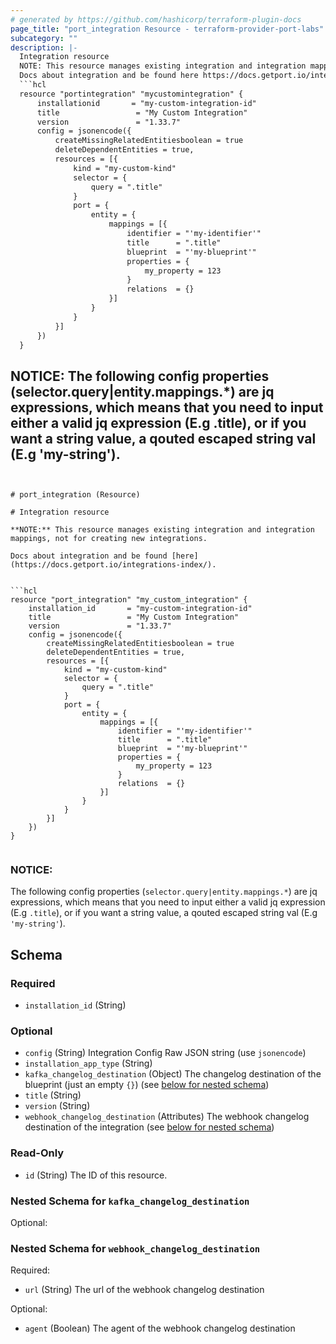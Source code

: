 ```yaml
---
# generated by https://github.com/hashicorp/terraform-plugin-docs
page_title: "port_integration Resource - terraform-provider-port-labs"
subcategory: ""
description: |-
  Integration resource
  NOTE: This resource manages existing integration and integration mappings, not for creating new integrations.
  Docs about integration and be found here https://docs.getport.io/integrations-index/.
  ```hcl
  resource "portintegration" "mycustomintegration" {
      installationid       = "my-custom-integration-id"
      title                 = "My Custom Integration"
      version               = "1.33.7"
      config = jsonencode({
          createMissingRelatedEntitiesboolean = true
          deleteDependentEntities = true,
          resources = [{
              kind = "my-custom-kind"
              selector = {
                  query = ".title"
              }
              port = {
                  entity = {
                      mappings = [{
                          identifier = "'my-identifier'"
                          title      = ".title"
                          blueprint  = "'my-blueprint'"
                          properties = {
                              my_property = 123
                          }
                          relations  = {}
                      }]
                  }
              }
          }]
      })
  }
  ```
  NOTICE:
  The following config properties (selector.query|entity.mappings.*) are jq expressions, which means that you need to input either a valid jq expression (E.g .title), or if you want a string value, a qouted escaped string val (E.g 'my-string').
---
```


# port_integration (Resource)

# Integration resource

**NOTE:** This resource manages existing integration and integration mappings, not for creating new integrations.

Docs about integration and be found [here](https://docs.getport.io/integrations-index/).


```hcl
resource "port_integration" "my_custom_integration" {
	installation_id       = "my-custom-integration-id"
	title                 = "My Custom Integration"
	version               = "1.33.7"
	config = jsonencode({
		createMissingRelatedEntitiesboolean = true
		deleteDependentEntities = true,
		resources = [{
			kind = "my-custom-kind"
			selector = {
				query = ".title"
			}
			port = {
				entity = {
					mappings = [{
						identifier = "'my-identifier'"
						title      = ".title"
						blueprint  = "'my-blueprint'"
						properties = {
							my_property = 123
						}
						relations  = {}
					}]
				}
			}
		}]
	})
}


```

### NOTICE:

The following config properties (`selector.query|entity.mappings.*`) are jq expressions, which means that you need to input either a valid jq expression (E.g `.title`), or if you want a string value, a qouted escaped string val (E.g `'my-string'`).



<!-- schema generated by tfplugindocs -->
## Schema

### Required

- `installation_id` (String)

### Optional

- `config` (String) Integration Config Raw JSON string (use `jsonencode`)
- `installation_app_type` (String)
- `kafka_changelog_destination` (Object) The changelog destination of the blueprint (just an empty `{}`) (see [below for nested schema](#nestedatt--kafka_changelog_destination))
- `title` (String)
- `version` (String)
- `webhook_changelog_destination` (Attributes) The webhook changelog destination of the integration (see [below for nested schema](#nestedatt--webhook_changelog_destination))

### Read-Only

- `id` (String) The ID of this resource.

<a id="nestedatt--kafka_changelog_destination"></a>
### Nested Schema for `kafka_changelog_destination`

Optional:



<a id="nestedatt--webhook_changelog_destination"></a>
### Nested Schema for `webhook_changelog_destination`

Required:

- `url` (String) The url of the webhook changelog destination

Optional:

- `agent` (Boolean) The agent of the webhook changelog destination
